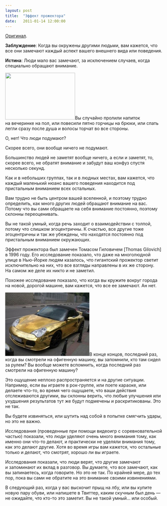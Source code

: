 ```yaml
---
layout: post
title:  "Эффект прожектора"
date:   2011-01-14 12:00:00
---
```

<p><a href="http://youarenotsosmart.com/2009/10/12/the-spotlight-effect/">Оригинал</a>.</p>
<p><strong>Заблуждение</strong>: Когда вы окружены другими людьми, вам кажется, что все они замечают каждый аспект вашего внешнего вида или поведения.</p>
<p><strong>Истина</strong>: Люди мало вас замечают, за исключением случаев, когда специально обращают внимание.</p>
<p><a href="http://youarenotsosmart.ru/wp-content/uploads/2011/01/123123.jpg"><img height="150" width="224" alt="" src="https://web.archive.org/web/20140329094041im_/http://youarenotsosmart.ru/wp-content/uploads/2011/01/123123.jpg" title="123123" class="alignleft size-full wp-image-297" /></a>Вы случайно пролили напиток на вечеринке на пол, или повесили пятно горчицы на брюки, или спать легли сразу после душа и волосы торчат во все стороны.</p>
<p>О, нет! Что люди подумают?</p>
<p><span id="more-296"></span>Скорее всего, они вообще ничего не подумают.</p>
<p>Большинство людей не заметят вообще ничего, а если и заметят, то, скорее всего, не обратят внимание и забудут ваш конфуз спустя несколько секунд.</p>
<p>Как и в небольших группах, так и в людных местах, вам кажется, что каждый маленький нюанс вашего поведения находится под пристальным вниманием всех остальных.</p>
<p>Вам трудно не быть центром вашей вселенной, и поэтому трудно определить, как много других людей обращают внимание на вас. Потому что вы сами обращаете на себя внимание постоянно, поэтому склонны переоценивать.</p>
<p>Вы не такой умный, когда речь заходит о взаимодействии с толпой, потому что слишком эгоцентричны. К счастью, все другие тоже эгоцентричны и так же убеждены, что находятся постоянно под пристальным вниманием окружающих.</p>
<p>Эффект прожектора был замечен Томасом Гиловичем [Thomas Gilovich] в 1996 году. Его исследование показало, что даже на многолюдной улице в Нью-Йорке людям казалось, что гигантский прожектор светит исключительно на них, что все взгляды направлены в их же сторону. На самом же деле их никто и не заметил.</p>
<p>Похожее исследование показало, что когда вы кружите вокруг города на новой, дорогой машине, вам кажется, что все ее замечают. Ан нет.</p>
<p><a href="http://youarenotsosmart.ru/wp-content/uploads/2011/01/gold-porsche-1.jpg"><img height="203" width="270" alt="" src="/img/the-spotlight-effect/gold-porsche-1-300x225.jpg" title="gold-porsche-1" class="alignright size-medium wp-image-298" /></a>В конце концов, последний раз, когда вы смотрели на офигенную машину, вы запомнили, кто там сидел за рулем? Вы вообще можете вспомнить, когда последний раз смотрели на офигенную машину?</p>
<p>Это ощущение неплохо распространяется и на другие ситуации. Например, если вы играете в рок-группе, или поете караоке, или делаете что-то, во время чего ощущаете, что ваши действия отслеживаются другими, вы склонны верить, что любые улучшения или ухудшения результатов тут же будут подмечены и раскритикованы. Это не так.</p>
<p>Вы будете извиняться, или шутить над собой в попытке смягчить удары, но это не важно.</p>
<p>Исследования (проведенные при помощи видеоигр с соревновательной частью) показали, что люди уделяют очень много внимания тому, как именно они что-то делают, и практически не уделяли внимания тому, как это делают другие. Хотя во время игры вам кажется, что остальные только и делают, что смотрят, хорошо ли вы играете.</p>
<p>Исследования показали, что люди верят, что другие замечают и запоминают их вклад в разговор. Вы думаете, что все замечают, как вы запинаетесь, когда говорите. Но это не так. По крайней мере, до тех пор, пока вы сами не обратите на это внимание своими извинениями.</p>
<p>В следующий раз, когда у вас выскочит прыщ на лбу, или вы купите новую пару обуви, или напишете в Твиттер, каким скучным был день — не ожидайте, что кто-то это заметит. Вы не такой умный… или особый.</p>

